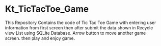 # Kt_TicTacToe_Game
This  Repository Contains the code of Tic Tac Toe Game with entering user information from first screen then after submit the data shown in Recycle view List using SQLite Database.  Arrow button  to move another game screen. then play and enjoy game. 
